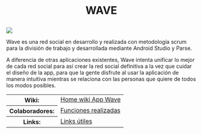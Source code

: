 

<h1><b><P ALIGN=center>WAVE</b></h1>

<p><img src="https://cloud.githubusercontent.com/assets/12414265/12796987/14e16d5a-cac2-11e5-92d7-08a00ecbce5a.png"></p>


Wave es una red social en desarrollo y realizada con metodología scrum para la división de trabajo y desarrollada mediante Android Studio y Parse.

A diferencia de otras aplicaciones existentes, Wave intenta unificar lo mejor de cada red social para así crear la red social definitiva a la vez que cuidar el diseño de la app, para que la gente disfrute al usar la aplicación de manera intuitiva mientras se relaciona con las personas que quiere de todos los modos posibles.



<table frame="void" rules="none">

<tbody valign="top">

<tr><th>Wiki:</th><td><a href="https://github.com/Br3fr0zen/AppWave/wiki">Home wiki App Wave</a></td>
</tr>
<tr><th>Colaboradores:</th><td><a href="https://github.com/Br3fr0zen/AppWave/wiki/Colaboradores">Funciones realizadas</a></td>
</tr>
<tr><th>Links:</th><td><a href="https://github.com/Br3fr0zen/AppWave/wiki/Links-%C3%BAtiles">Links útiles</a></td>
</tr>

</tbody>

</table>




